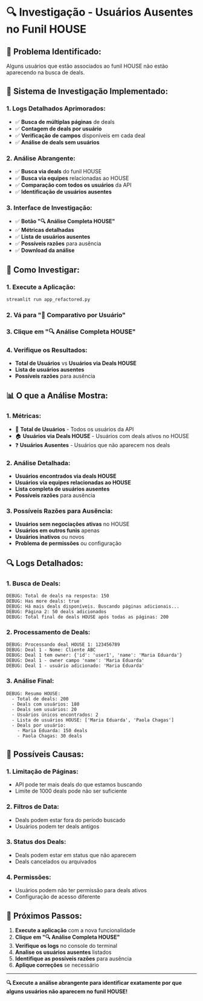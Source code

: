 # 🔍 **Investigação - Usuários Ausentes no Funil HOUSE**

## 🚨 **Problema Identificado:**

Alguns usuários que estão associados ao funil HOUSE não estão aparecendo na busca de deals.

## 🔧 **Sistema de Investigação Implementado:**

### **1. Logs Detalhados Aprimorados:**
- ✅ **Busca de múltiplas páginas** de deals
- ✅ **Contagem de deals por usuário**
- ✅ **Verificação de campos** disponíveis em cada deal
- ✅ **Análise de deals sem usuários**

### **2. Análise Abrangente:**
- ✅ **Busca via deals** do funil HOUSE
- ✅ **Busca via equipes** relacionadas ao HOUSE
- ✅ **Comparação com todos os usuários** da API
- ✅ **Identificação de usuários ausentes**

### **3. Interface de Investigação:**
- ✅ **Botão "🔍 Análise Completa HOUSE"**
- ✅ **Métricas detalhadas**
- ✅ **Lista de usuários ausentes**
- ✅ **Possíveis razões** para ausência
- ✅ **Download da análise**

## 🚀 **Como Investigar:**

### **1. Execute a Aplicação:**
```bash
streamlit run app_refactored.py
```

### **2. Vá para "👥 Comparativo por Usuário"**

### **3. Clique em "🔍 Análise Completa HOUSE"**

### **4. Verifique os Resultados:**
- **Total de Usuários** vs **Usuários via Deals HOUSE**
- **Lista de usuários ausentes**
- **Possíveis razões** para ausência

## 📊 **O que a Análise Mostra:**

### **1. Métricas:**
- 👥 **Total de Usuários** - Todos os usuários da API
- 🏠 **Usuários via Deals HOUSE** - Usuários com deals ativos no HOUSE
- ❓ **Usuários Ausentes** - Usuários que não aparecem nos deals

### **2. Análise Detalhada:**
- **Usuários encontrados via deals HOUSE**
- **Usuários via equipes relacionadas ao HOUSE**
- **Lista completa de usuários ausentes**
- **Possíveis razões** para ausência

### **3. Possíveis Razões para Ausência:**
- **Usuários sem negociações ativas** no HOUSE
- **Usuários em outros funis** apenas
- **Usuários inativos** ou novos
- **Problema de permissões** ou configuração

## 🔍 **Logs Detalhados:**

### **1. Busca de Deals:**
```
DEBUG: Total de deals na resposta: 150
DEBUG: Has more deals: true
DEBUG: Há mais deals disponíveis. Buscando páginas adicionais...
DEBUG: Página 2: 50 deals adicionados
DEBUG: Total final de deals HOUSE após todas as páginas: 200
```

### **2. Processamento de Deals:**
```
DEBUG: Processando deal HOUSE 1: 123456789
DEBUG: Deal 1 - Nome: Cliente ABC
DEBUG: Deal 1 tem owner: {'id': 'user1', 'name': 'Maria Eduarda'}
DEBUG: Deal 1 - owner campo 'name': 'Maria Eduarda'
DEBUG: Deal 1 - usuário adicionado: 'Maria Eduarda'
```

### **3. Análise Final:**
```
DEBUG: Resumo HOUSE:
  - Total de deals: 200
  - Deals com usuários: 180
  - Deals sem usuários: 20
  - Usuários únicos encontrados: 2
  - Lista de usuários HOUSE: ['Maria Eduarda', 'Paola Chagas']
  - Deals por usuário:
    - Maria Eduarda: 150 deals
    - Paola Chagas: 30 deals
```

## 🎯 **Possíveis Causas:**

### **1. Limitação de Páginas:**
- API pode ter mais deals do que estamos buscando
- Limite de 1000 deals pode não ser suficiente

### **2. Filtros de Data:**
- Deals podem estar fora do período buscado
- Usuários podem ter deals antigos

### **3. Status dos Deals:**
- Deals podem estar em status que não aparecem
- Deals cancelados ou arquivados

### **4. Permissões:**
- Usuários podem não ter permissão para deals ativos
- Configuração de acesso diferente

## 🚨 **Próximos Passos:**

1. **Execute a aplicação** com a nova funcionalidade
2. **Clique em "🔍 Análise Completa HOUSE"**
3. **Verifique os logs** no console do terminal
4. **Analise os usuários ausentes** listados
5. **Identifique as possíveis razões** para ausência
6. **Aplique correções** se necessário

---

**🔍 Execute a análise abrangente para identificar exatamente por que alguns usuários não aparecem no funil HOUSE!** 